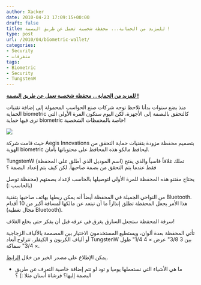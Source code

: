 ```yaml
---
author: Xacker
date: 2010-04-23 17:09:15+00:00
draft: false
title: للمزيد من الحماية... محفظة شخصية تعمل عن طريق البصمة !
type: post
url: /2010/04/biometric-wallet/
categories:
- Security
- متفرقات
tags:
- Biometric
- Security
- TungstenW
---
```


[**للمزيد من الحماية... محفظة شخصية تعمل عن طريق البصمة !**](https://www.it-scoop.com/2010/04/biometric-wallet/)


منذ بضع سنوات بدأنا نلاحظ توجه شركات صنع الحواسب المحمولة إلى إضافة تقنيات الحماية biometric كالتحقق بالبصمة إلى الأجهزة، لكن اليوم ستكون المرة الأولى التي نرى فيها حماية biometric خاصة بالمحفظات الشخصية!


[![](https://www.it-scoop.com/wp-content/uploads/2010/04/Wallet-Hand.jpg)
](https://www.it-scoop.com/2010/04/biometric-wallet/)


حيث قامت شركة Aegis Innovations بتصميم محفظة مزودة بتقنيات حماية التحقق من الهوية biometric ليحافظ مالكو هذه المحافظ على محتوياتها بأمان.

TungstenW (اسم الموديل الذي أطلق على المحفظة) تملك غلافاً قاسياً والذي يفتح فقط عندما يتم التحقق من بصمة صاحبها. لكن كيف يتم إعداد البصمة ؟

يحتاج مقتنو هذه المحفظة للمرة الأولى لتوصيلها بالحاسب لإعداد بصمتهم (محفظة توصل بالحاسب :))

من النواحي الجميلة في المحفظة أيضاً أنه يمكن ربطها بهاتف صاحبها بتقنية Bluetooth. هذا الأمر يجعل المحفظة تطلق إنذاراً ما أن تبتعد عن مالكها لمسافة أكبر من 10 أقدام (مجال تغطية Bluetooth).

سرقة المحفظة ستجعل السارق يغرق في عرقه قبل أن يفكر حتى بخلع الغلاف!

تأتي المحفظة بعدة ألوان، ويستطيع المستخدمون الاختيار بين المصممة بالألياف الزجاجية أو ألياف الكربون و الكيفلر. تتراوح أبعاد TungstenW بين 3 3/8" عرض × 4 1/4" طول × 3/4" سماكة.

يمكن الإطلاع على مصدر الخبر من خلال [الرابط](http://www.mydigitallife.info/2010/04/23/biometric-wallet-for-added-security/).

- ما هي الأشياء التي نستعملها يوميا و تود لو تتم إضافة خاصية التعرف عن طريق البصمة إليها؟ فرشاة أسنان مثلا :) ؟
